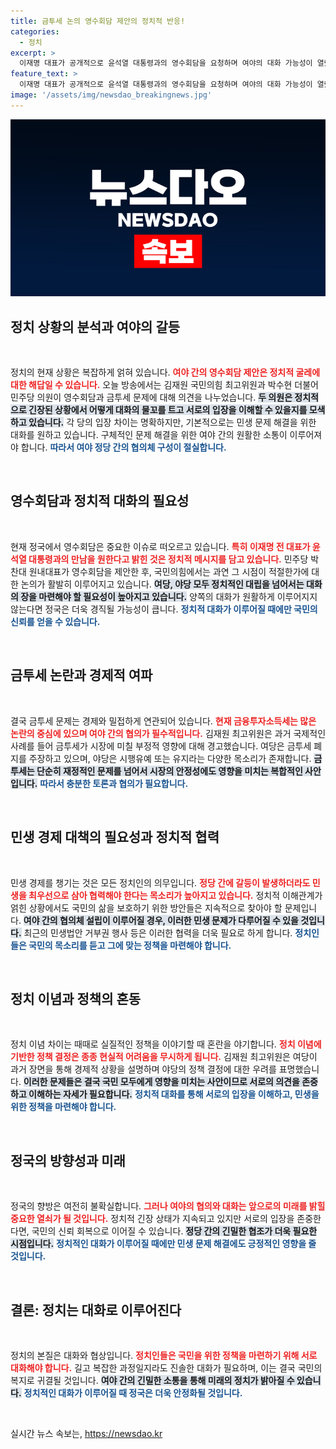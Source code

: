 ```yaml
---
title: 금투세 논의 영수회담 제안의 정치적 반응!
categories:
  - 정치
excerpt: >
  이재명 대표가 공개적으로 윤석열 대통령과의 영수회담을 요청하며 여야의 대화 가능성이 열렸다. 정치적 긴장 속에서 민생 문제 해결을 위한 여야 협력 논의가 필요하다.
feature_text: >
  이재명 대표가 공개적으로 윤석열 대통령과의 영수회담을 요청하며 여야의 대화 가능성이 열렸다. 정치적 긴장 속에서 민생 문제 해결을 위한 여야 협력 논의가 필요하다.
image: '/assets/img/newsdao_breakingnews.jpg'
---
```


<p><img src="/assets/img/newsdao_breakingnews.jpg" alt="cryptoinkorea 속보" /></p>

<h2 data-ke-size="size26">정치 상황의 분석과 여야의 갈등</h2>

<p data-ke-size="size16">&nbsp;</p>

<p>정치의 현재 상황은 복잡하게 얽혀 있습니다. <b><span style="color: #ee2323;">여야 간의 영수회담 제안은 정치적 굴레에 대한 해답일 수 있습니다.</span></b> 오늘 방송에서는 김재원 국민의힘 최고위원과 박수현 더불어민주당 의원이 영수회담과 금투세 문제에 대해 의견을 나누었습니다. <b><span style="background-color: #21538527;">두 의원은 정치적으로 긴장된 상황에서 어떻게 대화의 물꼬를 트고 서로의 입장을 이해할 수 있을지를 모색하고 있습니다.</span></b> 각 당의 입장 차이는 명확하지만, 기본적으로는 민생 문제 해결을 위한 대화를 원하고 있습니다. 구체적인 문제 해결을 위한 여야 간의 원활한 소통이 이루어져야 합니다. <b><span style="color: #1a5490;">따라서 여야 정당 간의 협의체 구성이 절실합니다.</span></b></p>

<p data-ke-size="size16">&nbsp;</p>

<h2 data-ke-size="size26">영수회담과 정치적 대화의 필요성</h2>

<p data-ke-size="size16">&nbsp;</p>

<p>현재 정국에서 영수회담은 중요한 이슈로 떠오르고 있습니다. <b><span style="color: #ee2323;">특히 이재명 전 대표가 윤석열 대통령과의 만남을 원한다고 밝힌 것은 정치적 메시지를 담고 있습니다.</span></b> 민주당 박찬대 원내대표가 영수회담을 제안한 후, 국민의힘에서는 과연 그 시점이 적절한가에 대한 논의가 활발히 이루어지고 있습니다. <b><span style="background-color: #21538527;">여당, 야당 모두 정치적인 대립을 넘어서는 대화의 장을 마련해야 할 필요성이 높아지고 있습니다.</span></b> 양쪽의 대화가 원활하게 이루어지지 않는다면 정국은 더욱 경직될 가능성이 큽니다. <b><span style="color: #1a5490;">정치적 대화가 이루어질 때에만 국민의 신뢰를 얻을 수 있습니다.</span></b></p>

<p data-ke-size="size16">&nbsp;</p>

<h2 data-ke-size="size26">금투세 논란과 경제적 여파</h2>

<p data-ke-size="size16">&nbsp;</p>

<p>결국 금투세 문제는 경제와 밀접하게 연관되어 있습니다. <b><span style="color: #ee2323;">현재 금융투자소득세는 많은 논란의 중심에 있으며 여야 간의 협의가 필수적입니다.</span></b> 김재원 최고위원은 과거 국제적인 사례를 들어 금투세가 시장에 미칠 부정적 영향에 대해 경고했습니다. 여당은 금투세 폐지를 주장하고 있으며, 야당은 시행유예 또는 유지라는 다양한 목소리가 존재합니다. <b><span style="background-color: #21538527;">금투세는 단순히 재정적인 문제를 넘어서 시장의 안정성에도 영향을 미치는 복합적인 사안입니다.</span></b> <b><span style="color: #1a5490;">따라서 충분한 토론과 협의가 필요합니다.</span></b></p>

<p data-ke-size="size16">&nbsp;</p>

<h2 data-ke-size="size26">민생 경제 대책의 필요성과 정치적 협력</h2>

<p data-ke-size="size16">&nbsp;</p>

<p>민생 경제를 챙기는 것은 모든 정치인의 의무입니다. <b><span style="color: #ee2323;">정당 간에 갈등이 발생하더라도 민생을 최우선으로 삼아 협력해야 한다는 목소리가 높아지고 있습니다.</span></b> 정치적 이해관계가 얽힌 상황에서도 국민의 삶을 보호하기 위한 방안들은 지속적으로 찾아야 할 문제입니다. <b><span style="background-color: #21538527;">여야 간의 협의체 설립이 이루어질 경우, 이러한 민생 문제가 다루어질 수 있을 것입니다.</span></b> 최근의 민생법안 거부권 행사 등은 이러한 협력을 더욱 필요로 하게 합니다. <b><span style="color: #1a5490;">정치인들은 국민의 목소리를 듣고 그에 맞는 정책을 마련해야 합니다.</span></b></p>

<p data-ke-size="size16">&nbsp;</p>

<h2 data-ke-size="size26">정치 이념과 정책의 혼동</h2>

<p data-ke-size="size16">&nbsp;</p>

<p>정치 이념 차이는 때때로 실질적인 정책을 이야기할 때 혼란을 야기합니다. <b><span style="color: #ee2323;">정치 이념에 기반한 정책 결정은 종종 현실적 어려움을 무시하게 됩니다.</span></b> 김재원 최고위원은 여당이 과거 장면을 통해 경제적 상황을 설명하며 야당의 정책 결정에 대한 우려를 표명했습니다. <b><span style="background-color: #21538527;">이러한 문제들은 결국 국민 모두에게 영향을 미치는 사안이므로 서로의 의견을 존중하고 이해하는 자세가 필요합니다.</span></b> <b><span style="color: #1a5490;">정치적 대화를 통해 서로의 입장을 이해하고, 민생을 위한 정책을 마련해야 합니다.</span></b></p>

<p data-ke-size="size16">&nbsp;</p>

<h2 data-ke-size="size26">정국의 방향성과 미래</h2>

<p data-ke-size="size16">&nbsp;</p>

<p>정국의 향방은 여전히 불확실합니다. <b><span style="color: #ee2323;">그러나 여야의 협의와 대화는 앞으로의 미래를 밝힐 중요한 열쇠가 될 것입니다.</span></b> 정치적 긴장 상태가 지속되고 있지만 서로의 입장을 존중한다면, 국민의 신뢰 회복으로 이어질 수 있습니다. <b><span style="background-color: #21538527;">정당 간의 긴밀한 협조가 더욱 필요한 시점입니다.</span></b> <b><span style="color: #1a5490;">정치적인 대화가 이루어질 때에만 민생 문제 해결에도 긍정적인 영향을 줄 것입니다.</span></b></p>

<p data-ke-size="size16">&nbsp;</p>

<h2 data-ke-size="size26">결론: 정치는 대화로 이루어진다</h2>

<p data-ke-size="size16">&nbsp;</p>

<p>정치의 본질은 대화와 협상입니다. <b><span style="color: #ee2323;">정치인들은 국민을 위한 정책을 마련하기 위해 서로 대화해야 합니다.</span></b> 길고 복잡한 과정일지라도 진솔한 대화가 필요하며, 이는 결국 국민의 복지로 귀결될 것입니다. <b><span style="background-color: #21538527;">여야 간의 긴밀한 소통을 통해 미래의 정치가 밝아질 수 있습니다.</span></b> <b><span style="color: #1a5490;">정치적인 대화가 이루어질 때 정국은 더욱 안정화될 것입니다.</span></b></p>

<p data-ke-size="size16">&nbsp;</p>
실시간 뉴스 속보는, <a href="https://newsdao.kr" rel="dofollow">https://newsdao.kr</a>


